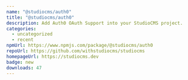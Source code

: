 ```yaml
---
name: "@studiocms/auth0"
title: "@studiocms/auth0"
description: Add Auth0 OAuth Support into your StudioCMS project.
categories:
  - uncategorized
  - recent
npmUrl: https://www.npmjs.com/package/@studiocms/auth0
repoUrl: https://github.com/withstudiocms/studiocms
homepageUrl: https://studiocms.dev
badge: new
downloads: 47
---
```

